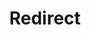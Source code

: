 ﻿---
layout: src/layouts/Redirect.astro
title: Redirect
redirect: https://octopus.com/docs/octopus-rest-api/cli/octopus-space-list
pubDate:  2023-01-01
navSearch: false
navSitemap: false
navMenu: false
---
